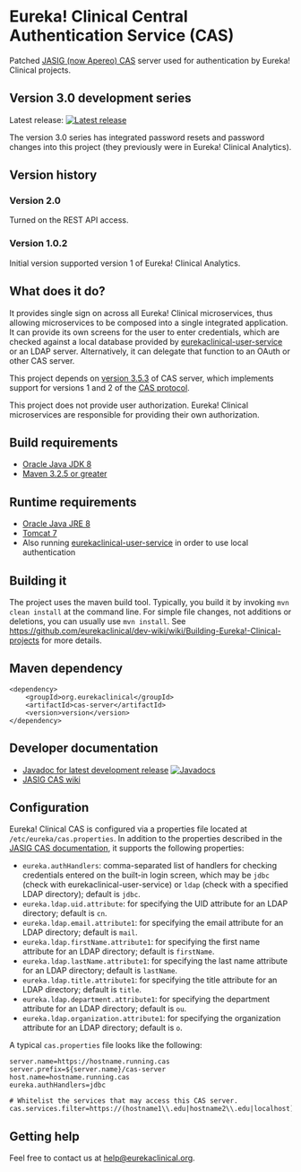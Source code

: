 # Eureka! Clinical Central Authentication Service (CAS)
Patched [JASIG (now Apereo) CAS](https://www.apereo.org/projects/cas/) server used for authentication by Eureka! Clinical projects.

## Version 3.0 development series
Latest release: [![Latest release](https://maven-badges.herokuapp.com/maven-central/org.eurekaclinical/cas-server/badge.svg)](https://maven-badges.herokuapp.com/maven-central/org.eurekaclinical/cas-server)

The version 3.0 series has integrated password resets and password changes into this project (they previously were in Eureka! Clinical Analytics).

## Version history
### Version 2.0
Turned on the REST API access.

### Version 1.0.2
Initial version supported version 1 of Eureka! Clinical Analytics.

## What does it do?
It provides single sign on across all Eureka! Clinical microservices, thus allowing microservices to be composed into a single integrated application. It can provide its own screens for the user to enter credentials, which are checked against a local database provided by [eurekaclinical-user-service](https://github.com/eurekaclinical/eurekaclinical-user-service) or an LDAP server. Alternatively, it can delegate that function to an OAuth or other CAS server.

This project depends on [version 3.5.3](https://github.com/apereo/cas/releases/tag/v3.5.3) of CAS server, which implements support for versions 1 and 2 of the [CAS protocol](https://apereo.github.io/cas/5.0.x/protocol/CAS-Protocol.html).

This project does not provide user authorization. Eureka! Clinical microservices are responsible for providing their own authorization.

## Build requirements
* [Oracle Java JDK 8](http://www.oracle.com/technetwork/java/javase/overview/index.html)
* [Maven 3.2.5 or greater](https://maven.apache.org)

## Runtime requirements
* [Oracle Java JRE 8](http://www.oracle.com/technetwork/java/javase/overview/index.html)
* [Tomcat 7](https://tomcat.apache.org)
* Also running [eurekaclinical-user-service](https://github.com/eurekaclinical/eurekaclinical-user-service) in order to use local authentication

## Building it
The project uses the maven build tool. Typically, you build it by invoking `mvn clean install` at the command line. For simple file changes, not additions or deletions, you can usually use `mvn install`. See https://github.com/eurekaclinical/dev-wiki/wiki/Building-Eureka!-Clinical-projects for more details.

## Maven dependency
```
<dependency>
    <groupId>org.eurekaclinical</groupId>
    <artifactId>cas-server</artifactId>
    <version>version</version>
</dependency>
```

## Developer documentation
* [Javadoc for latest development release](http://javadoc.io/doc/org.eurekaclinical/cas-server) [![Javadocs](http://javadoc.io/badge/org.eurekaclinical/cas-server.svg)](http://javadoc.io/doc/org.eurekaclinical/cas-server)
* [JASIG CAS wiki](https://wiki.jasig.org/display/CASUM/Home)

## Configuration
Eureka! Clinical CAS is configured via a properties file located at `/etc/eureka/cas.properties`. In addition to the properties described in the [JASIG CAS documentation](https://wiki.jasig.org/display/casum/configuring), it supports the following properties:
* `eureka.authHandlers`: comma-separated list of handlers for checking credentials entered on the built-in login screen, which may be `jdbc` (check with eurekaclinical-user-service) or `ldap` (check with a specified LDAP directory); default is `jdbc`.
* `eureka.ldap.uid.attribute`: for specifying the UID attribute for an LDAP directory; default is `cn`.
* `eureka.ldap.email.attribute1`: for specifying the email attribute for an LDAP directory; default is `mail`.
* `eureka.ldap.firstName.attribute1`: for specifying the first name attribute for an LDAP directory; default is `firstName`.
* `eureka.ldap.lastName.attribute1`: for specifying the last name attribute for an LDAP directory; default is `lastName`.
* `eureka.ldap.title.attribute1`: for specifying the title attribute for an LDAP directory; default is `title`.
* `eureka.ldap.department.attribute1`: for specifying the department attribute for an LDAP directory; default is `ou`.
* `eureka.ldap.organization.attribute1`: for specifying the organization attribute for an LDAP directory; default is `o`.

A typical `cas.properties` file looks like the following:
```
server.name=https://hostname.running.cas
server.prefix=${server.name}/cas-server
host.name=hostname.running.cas
eureka.authHandlers=jdbc

# Whitelist the services that may access this CAS server.
cas.services.filter=https://(hostname1\\.edu|hostname2\\.edu|localhost).*
```

## Getting help
Feel free to contact us at help@eurekaclinical.org.

